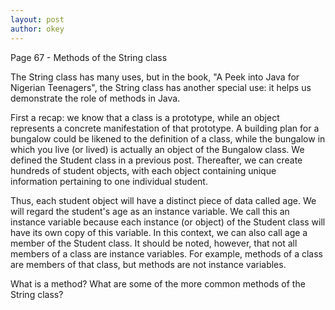 ```yaml
---
layout: post
author: okey
---
```

Page 67 - Methods of the String class

The String class has many uses, but in the book, "A Peek into Java for Nigerian Teenagers", 
the String class has another special use: it helps us demonstrate the role of methods in Java. 

First a recap: we know that a class is a prototype, while an object represents a concrete 
manifestation of that prototype. A building plan for a bungalow could be likened to the definition 
of a class, while the bungalow in which you live (or lived) is actually an object of the Bungalow 
class. We defined the Student class in a previous post. Thereafter, we can create hundreds of 
student objects, with each object containing unique information pertaining to one individual student.

Thus, each student object will have a distinct piece of data called age. We will regard the 
student's age as an instance variable. We call this an instance variable because each instance 
(or object) of the Student class will have its own copy of this variable. In this context, we 
can also call age a member of the Student class. It should be noted, however, that not all 
members of a class are instance variables. For example, methods of a class are members of that 
class, but methods are not instance variables.

What is a method? What are some of the more common methods of the String class?



